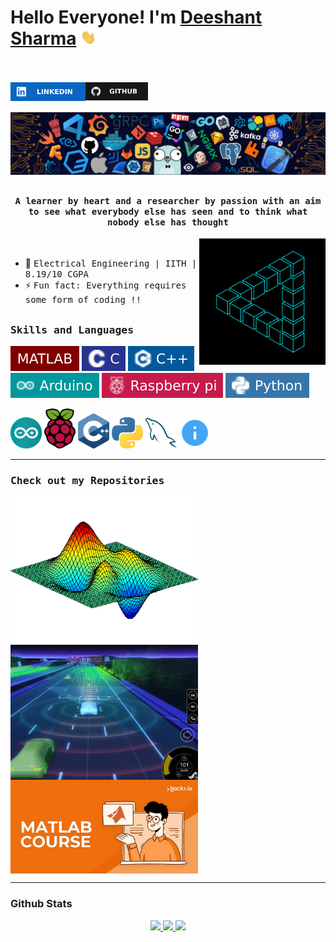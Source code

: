 
# Hello Everyone! I'm [Deeshant Sharma](https://github.com/Deeshant2234) <img src="https://github.com/Deeshant2234/Deeshant2234/blob/main/Buttons/Hi.gif" width="25px">
<br><br>
<a href="https://www.linkedin.com/in/deeshantsharma/">
  <img align="left" alt="Deeshant's Linkedin" width="120px" src="https://github.com/ka-raja-babu/ka-raja-babu/blob/main/Images/linkedin.svg" />
</a>
<a href="https://github.com/Deeshant2234">
  <img align="left" alt="Deeshant Sharma's Github" width="100px" src="https://github.com/ka-raja-babu/ka-raja-babu/blob/main/Images/github.svg" />
</a>

<br><br>
![](https://github.com/Deeshant2234/Deeshant2234/blob/main/poster.png)

## <p align="center"><h4 align="center"><samp>A learner by heart and a researcher by passion with an aim to see what everybody else has seen and to think what nobody else has thought</samp></h4></p>

<div>
<img align="right" src="https://github.com/Deeshant2234/Deeshant2234/blob/main/processing.gif" width="40%"/>
  <br>

- 👷 <samp>Electrical Engineering | IITH | 8.19/10 CGPA 
- ⚡ <samp>Fun fact: Everything requires some form of coding !!
</div>

##
<h3><b><samp>Skills and Languages</samp></b></h3>

![Matlab](https://github.com/Deeshant2234/Deeshant2234/blob/main/Buttons/matlab.svg)
![C](https://github.com/Deeshant2234/Deeshant2234/blob/main/Buttons/c.svg)
![C++](https://github.com/Deeshant2234/Deeshant2234/blob/main/Buttons/c%2B%2B.svg)
![Arduino](https://github.com/Deeshant2234/Deeshant2234/blob/main/Buttons/arduino.svg)
![Rapspberry Pi](https://github.com/Deeshant2234/Deeshant2234/blob/main/Buttons/raspberrypi.svg)
![Python](https://github.com/Deeshant2234/Deeshant2234/blob/main/Buttons/python.svg)

  
<span> 
  
<img src="https://github.com/Deeshant2234/Deeshant2234/blob/main/arduino_logo.svg" alt="drawing" width="50"/>
<img src="https://github.com/Deeshant2234/Deeshant2234/blob/main/raspberrypi_logo.svg" alt="drawing" width="50"/>
<img src="https://github.com/Deeshant2234/Deeshant2234/blob/main/c%2B%2B_logo.svg" alt="drawing" width="50"/>
<img src="https://github.com/Deeshant2234/Deeshant2234/blob/main/python_logo.svg" alt="drawing" width="50"/>
<img src="https://github.com/Deeshant2234/Deeshant2234/blob/main/mysql_logo.svg" alt="drawing" width="50"/>
<img src="https://github.com/Deeshant2234/Deeshant2234/blob/main/readme_logo.svg" alt="drawing" width="50"/>
</span>
      
<hr> 
  
<h3><b><samp>Check out my Repositories</samp></b></h3>

   <span>
<a href="https://github.com/Deeshant2234/Communications-and-Signal-Processing">
  <img align="center" src="https://github.com/Deeshant2234/Deeshant2234/blob/main/B4OU.gif" width="300"/>
</a>
  </span>
<span>
<a href="https://github.com/Deeshant2234/Sensing-and-planning-for-autonomous-">
  <img align="center" src="https://github.com/Deeshant2234/Deeshant2234/blob/main/8e4c3a6b200f1eafa367fc0689f350ab.gif" width="300" />
</a>
  </span>
  
 
 
  <span>
<a href="https://github.com/Deeshant2234/Introduction-to-Data-Signal-and-Image-Analysis-with-MATLAB">
  <img align="center" width="300" src="https://github.com/Deeshant2234/Deeshant2234/blob/main/large.jpg" />
</a>
  </span>
  
<hr>
  
### Github Stats
  
<p align="center">
  <a href="https://github.com/Deeshant2234"><span>
    <img height="48%" src="https://github-readme-stats.vercel.app/api?username=Deeshant2234&count_private=true&show_icons=true&theme=radical&&include_all_commits=true"/>
    <img width="48%" src="https://github-readme-streak-stats.herokuapp.com/?user=Deeshant2234&theme=radical" />
    <img height="180em" src="https://github-readme-stats-eight-theta.vercel.app/api/top-langs/?username=Deeshant2234&hide=html,css,javascript,scss&layout=compact&langs_count=8&theme=radical"/>
    </span></a>
</p>
  
<br>
  
##


